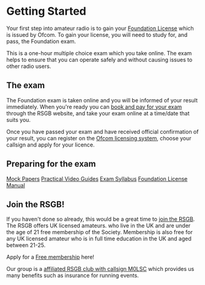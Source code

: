 # Getting Started

Your first step into amateur radio is to gain your [Foundation License](https://rsgb.org/main/clubs-training/for-students/foundation/)
which is issued by Ofcom. To gain your license, you will need to study for, and pass, the Foundation exam.

This is a one-hour multiple choice exam which you take online. The exam helps to ensure that you can operate safely and without
causing issues to other radio users.

## The exam

The Foundation exam is taken online and you will be informed of your result immediately. When you're ready you can  [book and pay for your exam](https://rsgb.org/main/clubs-training/for-students/paying-for-your-exam/) through the RSGB website, and take
your exam online at a time/date that suits you.

Once you have passed your exam and have received official confirmation of your result, you can register on the [Ofcom licensing system](https://www.ofcom.org.uk/spectrum/radio-equipment/licensing-portals), choose your callsign and apply for your licence.

## Preparing for the exam

[Mock Papers](https://rsgb.org/main/clubs-training/training-resources/mock-exams/)
[Practical Video Guides](https://rsgb.org/main/clubs-training/for-students/foundation/foundation-practicals-video-guides/)
[Exam Syllabus](https://rsgb.services//public/exams/specifications/syllabus_2024_v1.6.pdf)
[Foundation License Manual](https://www.rsgbshop.org/acatalog/The-Foundation-Licence-Manual-for-Radio-Amateurs-2322.html#SID=19)

## Join the RSGB!

If you haven't done so already, this would be a great time to [join the RSGB](https://rsgb.org/main/join-us/join-the-rsgb/). 
The RSGB offers UK licensed amateurs. who live in the UK and are under the age of 21 free membership of the Society. 
Membership is also free for any UK licensed amateur who is in full time education in the UK and aged between 21-25. 

Apply for a [Free membership](https://www.rsgbshop.org/acatalog/RSGB-Under-21-Membership-488.html#SID=119) here!

Our group is a [affiliated RSGB club with callsign M0LSC](https://thersgb.org/services/clubfinder/clubinfo/?callsign=M0LSC) which provides us many benefits such as insurance for running events.
